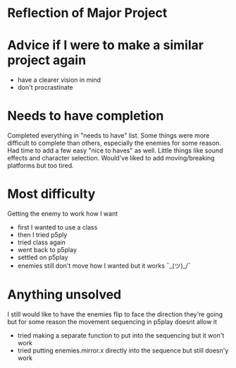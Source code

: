 # Reflection of Major Project

# Advice if I were to make a similar project again

- have a clearer vision in mind
- don't procrastinate

# Needs to have completion

Completed everything in "needs to have" list. Some things were more difficult to complete than others, especially the enemies for some reason.
Had time to add a few easy "nice to haves" as well. Little things like sound effects and character selection. Would've liked to add moving/breaking platforms but too tired.

# Most difficulty

Getting the enemy to work how I want
- first I wanted to use a class
- then I tried p5ply
- tried class again
- went back to p5play
- settled on p5play
- enemies still don't move how I wanted but it works  ¯\_(ツ)_/¯

# Anything unsolved

I still would like to have the enemies flip to face the direction they're going but for some reason the movement sequencing in p5play doesnt allow it
- tried making a separate function to put into the sequencing but it won't work
- tried putting enemies.mirror.x directly into the sequence but still doesn'y work
